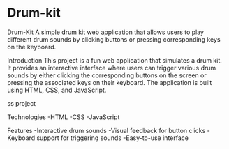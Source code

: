 # Drum-kit

Drum-Kit
A simple drum kit web application that allows users to play different drum sounds by clicking buttons or pressing corresponding keys on the keyboard.

Introduction
This project is a fun web application that simulates a drum kit. It provides an interactive interface where users can trigger various drum sounds by either clicking the corresponding buttons on the screen or pressing the associated keys on their keyboard. The application is built using HTML, CSS, and JavaScript.

ss project

Technologies
-HTML -CSS -JavaScript

Features
-Interactive drum sounds -Visual feedback for button clicks -Keyboard support for triggering sounds -Easy-to-use interface

